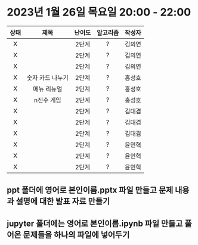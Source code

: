 # 2023년 1월 26일 목요일 20:00 - 22:00

|상태|제목|난이도|알고리즘|작성자  
|:---:|:---:|:---:|:---:|:---:|  
|X| |2단계|?|김의연  
|X| |2단계|?|김의연  
|X| |2단계|?|김의연  
|X|숫자 카드 나누기|2단계|?|홍성호
|X|메뉴 리뉴얼|2단계|?|홍성호
|X|n진수 게임|2단계|?|홍성호
|X| |2단계|?|김대겸
|X| |2단계|?|김대겸  
|X| |2단계|?|김대겸  
|X| |2단계|?|윤민혁
|X| |2단계|?|윤민혁
|X| |2단계|?|윤민혁

## ppt 폴더에 영어로 본인이름.pptx 파일 만들고 문제 내용과 설명에 대한 발표 자료 만들기
## jupyter 폴더에는 영어로 본인이름.ipynb 파일 만들고 풀어온 문제들을 하나의 파일에 넣어두기
